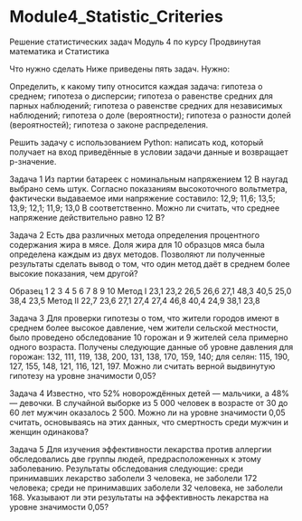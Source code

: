 # Module4_Statistic_Criteries
Решение статистических задач Модуль 4 по курсу Продвинутая математика и Статистика 

Что нужно сделать
Ниже приведены пять задач. Нужно:

Определить, к какому типу относится каждая задача:
гипотеза о среднем;
гипотеза о дисперсии;
гипотеза о равенстве средних для парных наблюдений;
гипотеза о равенстве средних для независимых наблюдений;
гипотеза о доле (вероятности);
гипотеза о разности долей (вероятностей);
гипотеза о законе распределения.

Решить задачу с использованием Python: написать код, который получает на вход приведённые в условии задачи данные и возвращает p-значение.

Задача 1
Из партии батареек с номинальным напряжением 12 В наугад выбрано семь штук. Согласно показаниям высокоточного вольтметра, фактически выдаваемое ими напряжение составило: 12,9; 11,6; 13,5; 13,9; 12,1; 11,9; 13,0 В соответственно. Можно ли считать, что среднее напряжение действительно равно 12 В?

Задача 2
Есть два различных метода определения процентного содержания жира в мясе. Доля жира для 10 образцов мяса была определена каждым из двух методов. Позволяют ли полученные результаты сделать вывод о том, что один метод даёт в среднем более высокие показания, чем другой?

Образец
1
2
3
4
5
6
7
8
9
10
Метод I
23,1
23,2
26,5	26,6	27,1	48,3	40,5	25,0	38,4	23,5
Метод II
22,7
23,6
27,1	27,4	27,4	46,8	40,4	24,9	38,1	23,8

Задача 3
Для проверки гипотезы о том, что жители городов имеют в среднем более высокое давление, чем жители сельской местности, было проведено обследование 10 горожан и 9 жителей села примерно одного возраста. Получены следующие данные об уровне давления для горожан: 132, 111, 119, 138, 200, 131, 138, 170, 159, 140; для селян: 115, 190, 127, 155, 148, 121, 116, 121, 197. Можно ли считать верной выдвинутую гипотезу на уровне значимости 0,05?

Задача 4
Известно, что 52% новорождённых детей — мальчики, а 48% — девочки. В случайной выборке из 5 000 человек в возрасте от 30 до 60 лет мужчин оказалось 2 500. Можно ли на уровне значимости 0,05 считать, основываясь на этих данных, что смертность среди мужчин и женщин одинакова?

Задача 5
Для изучения эффективности лекарства против аллергии обследовались две группы людей, предрасположенных к этому заболеванию. Результаты обследования следующие: среди принимавших лекарство заболели 3 человека, не заболели 172 человека; среди не принимавших заболели 32 человека, не заболели 168.
Указывают ли эти результаты на эффективность лекарства на уровне значимости 0,05?

